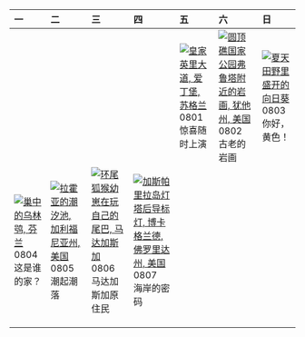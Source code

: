| 一                                                                                                                                                                              | 二                                                                                                                                                                                                      | 三                                                                                                                                                                                         | 四                                                                                                                                                                                                           | 五                                                                                                                                                                                              | 六                                                                                                                                                                                                         | 日                                                                                                                                                                                       |
|:-------------------------------------------------------------------------------------------------------------------------------------------------------------------------------|:-------------------------------------------------------------------------------------------------------------------------------------------------------------------------------------------------------|:------------------------------------------------------------------------------------------------------------------------------------------------------------------------------------------|:------------------------------------------------------------------------------------------------------------------------------------------------------------------------------------------------------------|:-----------------------------------------------------------------------------------------------------------------------------------------------------------------------------------------------|:----------------------------------------------------------------------------------------------------------------------------------------------------------------------------------------------------------|:----------------------------------------------------------------------------------------------------------------------------------------------------------------------------------------|
|                                                                                                                                                                                |                                                                                                                                                                                                        |                                                                                                                                                                                           |                                                                                                                                                                                                             | [![](https://www.bing.com/th?id=OHR.EdinburghFringe_ZH-CN5243292664_320x240.jpg "皇家英里大道, 爱丁堡, 苏格兰")](https://www.bing.com/th?id=OHR.EdinburghFringe_ZH-CN5243292664_UHD.jpg)<br>0801<br>惊喜随时上演 | [![](https://www.bing.com/th?id=OHR.FruitaPetroglyphs_ZH-CN5423905955_320x240.jpg "圆顶礁国家公园弗鲁塔附近的岩画, 犹他州, 美国")](https://www.bing.com/th?id=OHR.FruitaPetroglyphs_ZH-CN5423905955_UHD.jpg)<br>0802<br>古老的岩画 | [![](https://www.bing.com/th?id=OHR.HappySunflower_ZH-CN5840993161_320x240.jpg "夏天田野里盛开的向日葵")](https://www.bing.com/th?id=OHR.HappySunflower_ZH-CN5840993161_UHD.jpg)<br>0803<br>你好，黄色！ |
| [![](https://www.bing.com/th?id=OHR.LaplandOwl_ZH-CN6070251232_320x240.jpg "巢中的乌林鸮, 芬兰")](https://www.bing.com/th?id=OHR.LaplandOwl_ZH-CN6070251232_UHD.jpg)<br>0804<br>这是谁的家？ | [![](https://www.bing.com/th?id=OHR.CaliforniaTidepool_ZH-CN6273815361_320x240.jpg "拉霍亚的潮汐池‌, 加利福尼亚州, 美国")](https://www.bing.com/th?id=OHR.CaliforniaTidepool_ZH-CN6273815361_UHD.jpg)<br>0805<br>潮起潮落 | [![](https://www.bing.com/th?id=OHR.BabyLemur_ZH-CN6617977758_320x240.jpg "环尾狐猴幼崽在玩自己的尾巴‌, 马达加斯加")](https://www.bing.com/th?id=OHR.BabyLemur_ZH-CN6617977758_UHD.jpg)<br>0806<br>马达加斯加原住民 | [![](https://www.bing.com/th?id=OHR.GasparillaLight_ZH-CN6855683859_320x240.jpg "加斯帕里拉岛灯塔后导标灯, 博卡格兰德, 佛罗里达州, 美国")](https://www.bing.com/th?id=OHR.GasparillaLight_ZH-CN6855683859_UHD.jpg)<br>0807<br>海岸的密码 |                                                                                                                                                                                                |                                                                                                                                                                                                           |                                                                                                                                                                                         |
|                                                                                                                                                                                |                                                                                                                                                                                                        |                                                                                                                                                                                           |                                                                                                                                                                                                             |                                                                                                                                                                                                |                                                                                                                                                                                                           |                                                                                                                                                                                         |
|                                                                                                                                                                                |                                                                                                                                                                                                        |                                                                                                                                                                                           |                                                                                                                                                                                                             |                                                                                                                                                                                                |                                                                                                                                                                                                           |                                                                                                                                                                                         |
|                                                                                                                                                                                |                                                                                                                                                                                                        |                                                                                                                                                                                           |                                                                                                                                                                                                             |                                                                                                                                                                                                |                                                                                                                                                                                                           |                                                                                                                                                                                         |